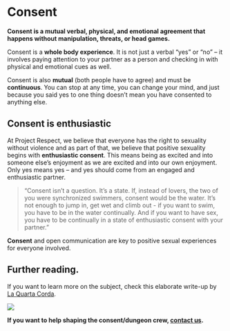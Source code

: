 # Consent

**Consent is a mutual verbal, physical, and emotional agreement that happens without manipulation, threats, or head games.**

Consent is a **whole body experience**. It is not just a verbal “yes” or “no” – it involves paying attention to your partner as a person and checking in with physical and emotional cues as well.

Consent is also **mutual** \(both people have to agree\) and must be **continuous**. You can stop at any time, you can change your mind, and just because you said yes to one thing doesn’t mean you have consented to anything else.

## Consent is enthusiastic

At Project Respect, we believe that everyone has the right to sexuality without violence and as part of that, we believe that positive sexuality begins with **enthusiastic consent**. This means being as excited and into someone else’s enjoyment as we are excited and into our own enjoyment. Only yes means yes – and yes should come from an engaged and enthusiastic partner.

> “Consent isn’t a question. It’s a state. If, instead of lovers, the two of you were synchronized swimmers, consent would be the water. It’s not enough to jump in, get wet and climb out - if you want to swim, you have to be in the water continually. And if you want to have sex, you have to be continually in a state of enthusiastic consent with your partner.”

**Consent** and open communication are key to positive sexual experiences for everyone involved.

## Further reading.

If you want to learn more on the subject, check this elaborate write-up by [La Quarta Corda](https://www.laquartacorda.it/en/consent/).

![](../assets/ohyes.webp)

**If you want to help shaping the consent/dungeon crew, [contact us](contact.md).**